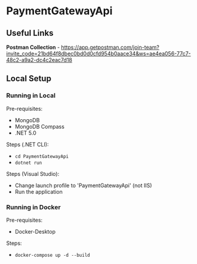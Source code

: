 # PaymentGatewayApi

## Useful Links

**Postman Collection** - https://app.getpostman.com/join-team?invite_code=21bd64f8dbec0bd0d0cfd954b0aace34&ws=ae4ea056-77c7-48c2-a9a2-dc4c2eac7d18

## Local Setup

### Running in Local

Pre-requisites:
* MongoDB
* MongoDB Compass
* .NET 5.0

Steps (.NET CLI):
* `cd PaymentGatewayApi`
* `dotnet run`

Steps (Visual Studio):
* Change launch profile to 'PaymentGatewayApi' (not IIS)
* Run the application

### Running in Docker

Pre-requisites:
* Docker-Desktop

Steps:
* `docker-compose up -d --build`

